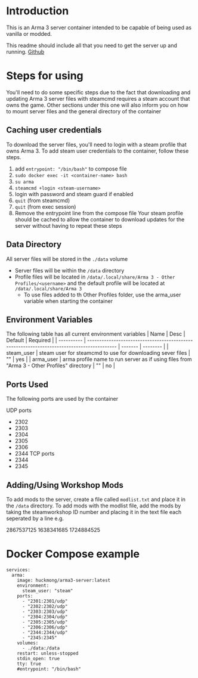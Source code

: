 # Introduction
This is an Arma 3 server container intended to be capable of being used as vanilla or modded.

This readme should include all that you need to get the server up and running.
[Github](https://github.com/huckmon/docker-arma3-server)

# Steps for using
You'll need to do some specific steps due to the fact that downloading and updating Arma 3 server files with steamcmd requires a steam account that owns the game. Other sections under this one will also inform you on how to mount server files and the general directory of the container
## Caching user credentials
To download the server files, you'll need to login with a steam profile that owns Arma 3. To add steam user credentials to the container, follow these steps.
1. add `entrypoint: "/bin/bash"` to compose file
2. `sudo docker exec -it <container-name> bash`
3. `su arma` 
4. `steamcmd +login <steam-username>` 
5. login with password and steam guard if enabled
6. `quit` (from steamcmd)
7. `quit` (from exec session)
8. Remove the entrypoint line from the compose file
Your steam profile should be cached to allow the container to download updates for the server without having to repeat these steps

## Data Directory
All server files will be stored in the `./data` volume
- Server files will be within the `/data` directory
- Profile files will be located in `/data/.local/share/Arma 3 - Other Profiles/<username>` and the default profile will be located at `/data/.local/share/Arma 3`
    - To use files added to th Other Profiles folder, use the arma_user variable when starting the container

## Environment Variables

The following table has all current environment variables
| Name       | Desc                                                                                       | Default | Required |
| ---------- | ------------------------------------------------------------------------------------------ | ------- | -------- |
| steam_user | steam user for steamcmd to use for downloading sever files                                 | ""      | yes      |
| arma_user  | arma profile name to run server as if using files from "Arma 3 - Other Profiles" directory | ""      | no       |

## Ports Used
The following ports are used by the container

UDP ports 
- 2302
- 2303
- 2304
- 2305
- 2306
- 2344
TCP ports
- 2344
- 2345

## Adding/Using Workshop Mods
To add mods to the server, create a file called `modlist.txt` and place it in the `/data` directory.
To add mods with the modlist file, add the mods by taking the steamworkshop ID number and placing it in the text file each seperated by a line e.g.

2867537125
1638341685
1724884525

# Docker Compose example
```
services:
  arma:
    image: huckmong/arma3-server:latest
    environment:
      steam_user: "steam"
    ports:
      - "2301:2301/udp"
      - "2302:2302/udp"
      - "2303:2303/udp"
      - "2304:2304/udp"
      - "2305:2305/udp"
      - "2306:2306/udp"
      - "2344:2344/udp"
      - "2345:2345"
    volumes:
      - ./data:/data
    restart: unless-stopped
    stdin_open: true
    tty: true
    #entrypoint: "/bin/bash"
```
